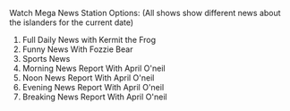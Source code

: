 Watch Mega News Station
Options: (All shows show different news about the islanders for the current date)
1. Full Daily News with Kermit the Frog
2. Funny News With Fozzie Bear
3. Sports News
4. Morning News Report With April O'neil
6. Noon News Report With April O'neil
7. Evening News Report With April O'neil
8. Breaking News Report With April O'neil

